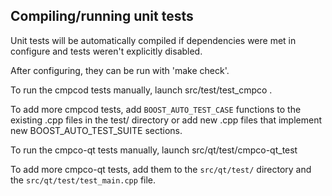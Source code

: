 Compiling/running unit tests
------------------------------------

Unit tests will be automatically compiled if dependencies were met in configure
and tests weren't explicitly disabled.

After configuring, they can be run with 'make check'.

To run the cmpcod tests manually, launch src/test/test_cmpco .

To add more cmpcod tests, add `BOOST_AUTO_TEST_CASE` functions to the existing
.cpp files in the test/ directory or add new .cpp files that
implement new BOOST_AUTO_TEST_SUITE sections.

To run the cmpco-qt tests manually, launch src/qt/test/cmpco-qt_test

To add more cmpco-qt tests, add them to the `src/qt/test/` directory and
the `src/qt/test/test_main.cpp` file.
